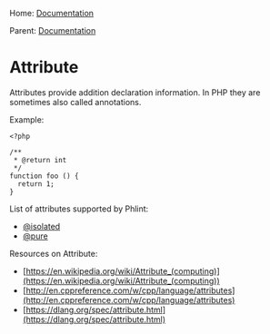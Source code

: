 
Home: [Documentation](/documentation/index.md)

Parent: [Documentation](/documentation/index.md)


Attribute
=========

Attributes provide addition declaration information. In PHP they are sometimes also called annotations.

Example:

    <?php

    /**
     * @return int
     */
    function foo () {
      return 1;
    }

List of attributes supported by Phlint:

- [@isolated](/documentation/attribute/isolated.md)
- [@pure](/documentation/attribute/pure.md)

Resources on Attribute:

- [https://en.wikipedia.org/wiki/Attribute_(computing)](https://en.wikipedia.org/wiki/Attribute_(computing))
- [http://en.cppreference.com/w/cpp/language/attributes](http://en.cppreference.com/w/cpp/language/attributes)
- [https://dlang.org/spec/attribute.html](https://dlang.org/spec/attribute.html)
